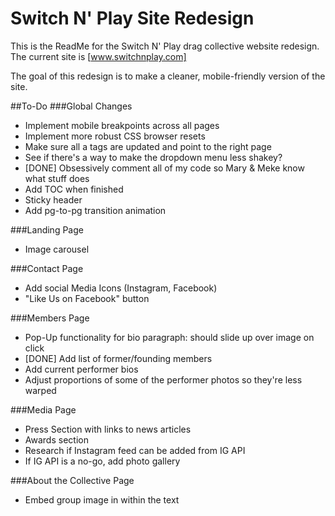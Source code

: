 # Switch N' Play Site Redesign

This is the ReadMe for the Switch N' Play drag collective website redesign.
The current site is [www.switchnplay.com]

The goal of this redesign is to make a cleaner, mobile-friendly version of the site.

##To-Do
###Global Changes
- Implement mobile breakpoints across all pages
- Implement more robust CSS browser resets
- Make sure all a tags are updated and point to the right page
- See if there's a way to make the dropdown menu less shakey?
- [DONE] Obsessively comment all of my code so Mary & Meke know what stuff does
- Add TOC when finished
- Sticky header
- Add pg-to-pg transition animation

###Landing Page
- Image carousel

###Contact Page
- Add social Media Icons (Instagram, Facebook)
- "Like Us on Facebook" button

###Members Page
- Pop-Up functionality for bio paragraph: should slide up over image on click
- [DONE] Add list of former/founding members
- Add current performer bios
- Adjust proportions of some of the performer photos so they're less warped

###Media Page
- Press Section with links to news articles
- Awards section
- Research if Instagram feed can be added from IG API
- If IG API is a no-go, add photo gallery

###About the Collective Page
- Embed group image in within the text
